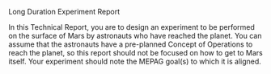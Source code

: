 Long Duration Experiment Report

In this Technical Report, you are to design an experiment to be performed on the surface of Mars by astronauts 
who have reached the planet. You can assume that the astronauts have a pre-planned Concept of Operations to reach the planet, 
so this report should not be focused on how to get to Mars itself. Your experiment should note the MEPAG goal(s) to which it is aligned.